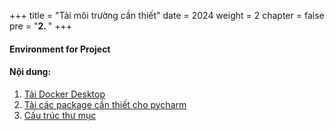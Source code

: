 +++
title = "Tải môi trường cần thiết"
date = 2024
weight = 2
chapter = false
pre = "<b>2. </b>"
+++

#### Environment for Project

#### Nội dung:
1. [Tải Docker Desktop](2.1_DownloadDockerDesktop/)
2. [Tải các package cần thiết cho pycharm](2.2_InstallPackagePycharm/)
3. [Cấu trúc thư mục](2.3_SchemaFolder/)
